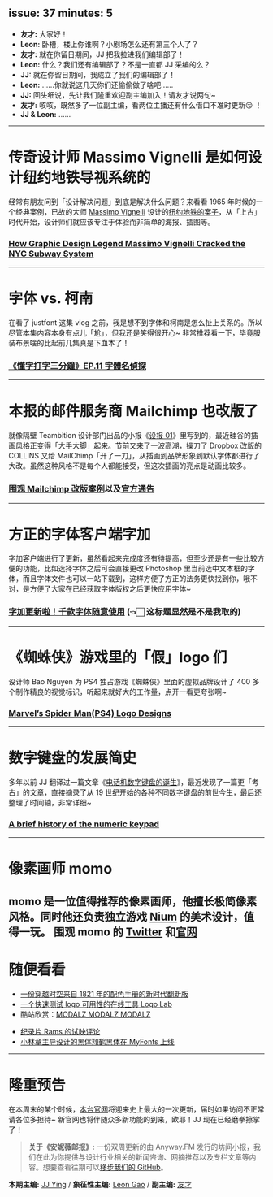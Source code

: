issue: 37
minutes: 5
---
- **友才:** 大家好！
- **Leon:** 卧槽，楼上你谁啊？小剧场怎么还有第三个人了？
- **友才:** 就在你留日期间，JJ 把我拉进我们编辑部了！
- **Leon:** 什么？我们还有编辑部了？不是一直都 JJ 采编的么？
- **JJ:** 就在你留日期间，我成立了我们的编辑部了！
- **Leon:** ……你就说这几天你们还偷偷做了啥吧……
- **JJ:** 回头细说，先让我们隆重欢迎副主编加入！请友才说两句~
- **友才:** 咳咳，既然多了一位副主编，看两位主播还有什么借口不准时更新😏 ！
- **JJ & Leon:** ……
---

# 传奇设计师 Massimo Vignelli 是如何设计纽约地铁导视系统的
经常有朋友问到「设计解决问题」到底是解决什么问题？来看看 1965 年时候的一个经典案例，已故的大师 [Massimo Vignelli](https://www.wikiwand.com/en/Massimo_Vignelli) 设计的[纽约地铁的案子](http://vignelli.com/home/transportation/nysub.html)，从「上古」时代开始，设计师们就应该专注于体验而非简单的海报、插图等。
### [How Graphic Design Legend Massimo Vignelli Cracked the NYC Subway System](https://www.ceros.com/originals/massimo-vignelli-nyc-subway/)

---

# 字体 vs. 柯南
在看了 justfont 这集 vlog 之前，我是想不到字体和柯南是怎么扯上关系的。所以尽管本集内容本身有点儿「尬」，但我还是笑得很开心~ 非常推荐看一下，毕竟服装布景啥的比起前几集真是下血本了！
### [《懂字打字三分鐘》EP.11 字體名偵探](https://blog.justfont.com/2018/09/font-detective/)

---

# 本报的邮件服务商 Mailchimp 也改版了
就像隔壁 Teambition 设计部门出品的小报《[设报 01](https://zhuanlan.zhihu.com/p/43891655)》里写到的，最近硅谷的插画风格正变得「大手大脚」起来。节前又来了一波高潮，操刀了 [Dropbox 改版](https://www.wearecollins.com/work/dropbox/)的 COLLINS 又给 MailChimp「开了一刀」，从插画到品牌形象到默认字体都进行了大改。虽然这种风格不是每个人都能接受，但这次插画的亮点是动画比较多。
### [围观 Mailchimp 改版案例](https://www.wearecollins.com/work/mailchimp/)以及[官方通告](https://mailchimp.com/design/)

---

# 方正的字体客户端字加
字加客户端进行了更新，虽然看起来完成度还有待提高，但至少还是有一些比较方便的功能，比如选择字体之后可会直接更改 Photoshop 里当前选中文本框的字体，而且字体文件也可以一站下载到，这样方便了方正的法务更快找到你，哦不对，是方便了大家在已经获取字体版权之后更快应用字体~
### [字加更新啦！千款字体随意使用](https://zhuanlan.zhihu.com/p/45664147) (👈🏻 这标题显然是不是我取的)

---

# 《蜘蛛侠》游戏里的「假」logo 们
设计师 Bao Nguyen 为 PS4 独占游戏《蜘蛛侠》里面的虚拟品牌设计了 400 多个制作精良的视觉标识，听起来就好大的工作量，点开一看更夸张啊~
### [Marvel’s Spider Man(PS4) Logo Designs](https://www.behance.net/gallery/69995705/Marvels-Spider-Man-(PS4)-logo-designs)

---

# 数字键盘的发展简史
多年以前 JJ 翻译过一篇文章《[电话机数字键盘的诞生](http://iconmoon.com/blog2/telephone-keypad-design/)》，最近发现了一篇更「考古」的文章，直接摘录了从 19 世纪开始的各种不同数字键盘的前世今生，最后还整理了时间轴，非常详细~
### [A brief history of the numeric keypad](https://uxdesign.cc/a-brief-history-of-the-numeric-keypad-59112cbf4c49)

---

# 像素画师 momo
momo 是一位值得推荐的像素画师，他擅长极简像素风格。同时他还负责独立游戏 [Nium](https://www.wired.com/2016/10/nium-preview-fantastic-arcade/) 的美术设计，值得一玩。
围观 momo 的 [Twitter](https://twitter.com/deadlyyucca) 和[官网](https://momom.myportfolio.com/)
---

# 随便看看
* [一份穿越时空来自 1821 年的配色手册的新时代翻新版](https://www.c82.net/werner/)
* [一个快速测试 logo 可用性的在线工具 Logo Lab](https://logolab.app/home)
* 酷站欣赏：[MODALZ MODALZ MODALZ](https://modalzmodalzmodalz.com/)
- [纪录片 Rams 的试映评论](https://www.arun.is/blog/rams/)
- [小林章主导设计的黑体翔鹤黑体在 MyFonts 上线](https://www.myfonts.com/fonts/mti/m-xianghe-hei-tc/)

---

# 隆重预告
在本周末的某个时候，[本台官网](https://anyway.fm)将迎来史上最大的一次更新，届时如果访问不正常请各位多担待~ 新官网也将伴随众多新功能的到来，欧耶！JJ 现在已经磨拳擦掌了！

> **关于《安妮薇邮报》**: 一份双周更新的由 Anyway.FM 发行的坊间小报，我们在此为你提供与设计行业相关的新闻咨询、网摘推荐以及专栏文章等内容。想要查看往期可以[移步我们的 GitHub](https://github.com/Anyway-Design/Anyway.Post#%E5%BE%80%E6%9C%9F%E5%86%85%E5%AE%B9)。

**本期主编:** [JJ Ying](http://iconmoon.com/) / **象征性主编:** [Leon Gao](http://leongao.com/) / **副主编:** [友才](http://mangmor.com/)
